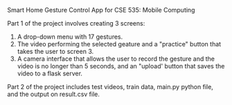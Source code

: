  Smart Home Gesture Control App for CSE 535: Mobile Computing

Part 1 of the project involves creating 3 screens:
1. A drop-down menu with 17 gestures.
2. The video performing the selected geature and a "practice" button that takes the user to screen 3.
3. A camera interface that allows the user to record the gesture and the video is no longer than 5 seconds, and an "upload' button that saves the video to a flask server.

Part 2 of the project includes test videos, train data, main.py python file, and the output on result.csv file.
